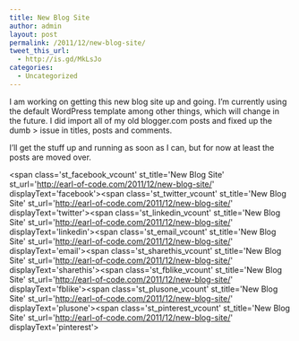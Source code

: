 ```yaml
---
title: New Blog Site
author: admin
layout: post
permalink: /2011/12/new-blog-site/
tweet_this_url:
  - http://is.gd/MkLsJo
categories:
  - Uncategorized
---
```

I am working on getting this new blog site up and going. I&#8217;m currently using the default WordPress template among other things, which will change in the future. I did import all of my old blogger.com posts and fixed up the dumb > issue in titles, posts and comments.

I&#8217;ll get the stuff up and running as soon as I can, but for now at least the posts are moved over.

<span class='st\_facebook\_vcount' st\_title='New Blog Site' st\_url='http://earl-of-code.com/2011/12/new-blog-site/' displayText='facebook'></span><span class='st\_twitter\_vcount' st\_title='New Blog Site' st\_url='http://earl-of-code.com/2011/12/new-blog-site/' displayText='twitter'></span><span class='st\_linkedin\_vcount' st\_title='New Blog Site' st\_url='http://earl-of-code.com/2011/12/new-blog-site/' displayText='linkedin'></span><span class='st\_email\_vcount' st\_title='New Blog Site' st\_url='http://earl-of-code.com/2011/12/new-blog-site/' displayText='email'></span><span class='st\_sharethis\_vcount' st\_title='New Blog Site' st\_url='http://earl-of-code.com/2011/12/new-blog-site/' displayText='sharethis'></span><span class='st\_fblike\_vcount' st\_title='New Blog Site' st\_url='http://earl-of-code.com/2011/12/new-blog-site/' displayText='fblike'></span><span class='st\_plusone\_vcount' st\_title='New Blog Site' st\_url='http://earl-of-code.com/2011/12/new-blog-site/' displayText='plusone'></span><span class='st\_pinterest\_vcount' st\_title='New Blog Site' st\_url='http://earl-of-code.com/2011/12/new-blog-site/' displayText='pinterest'></span>